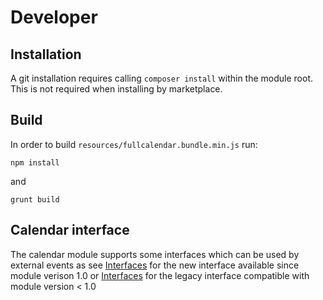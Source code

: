 # Developer 

## Installation

A git installation requires calling `composer install` within the module root. 
This is not required when installing by marketplace.

## Build

In order to build `resources/fullcalendar.bundle.min.js` run:

```
npm install
```

and

```
grunt build
```

## Calendar interface

The calendar module supports some interfaces which can be used by external events as see 
[Interfaces](interface.md) for the new interface available since module verison 1.0
or [Interfaces](interface0.6.md) for the legacy interface compatible with module version < 1.0

